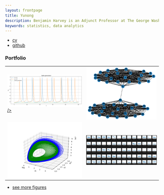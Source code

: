 ```yaml
---
layout: frontpage
title: Yunong
description: Benjamin Harvey is an Adjunct Professor at The George Washington University. He teaches a Data Analytis Introduction and Practicum course.
keywords: statistics, data analytics
---
```


<div class="navbar">
  <div class="navbar-inner">
      <ul class="nav">
          <li><a href="{{ BASE_PATH }}/assets/broman_cv.pdf">cv</a></li>
          <li><a href="https://github.com/yunongch">github</a></li>
      </ul>
  </div>
</div>

### <a name="Portfolio"></a>Portfolio

<table class="wide">
<tr>
  <td class="left">
    <a href="pages/publpics/spike.html">
        <img src="assets/publpics/spike.png" <li><a href="https://github.com/peter75977">/>
    </a>
  </td>
  <td class="right">
    <a href="pages/publpics/Figure_1.html">
        <img src="assets/publpics/Figure_1.png" alt="Tian et
        al. (2016) Fig 4" title="Tian et al. (2016) Fig 4"/>
    </a>
  </td>
</tr>
<tr>
  <td class="left">
    <a href="pages/publpics/Figure_2.html">
        <img src="assets/publpics/Figure_2.png" alt="Broman et al. (2013) Fig 7" title="Broman et al. (2013) Fig 7"/>
    </a>
  </td>
  <td class="right">
    <a href="pages/publpics/ffts.html">
        <img src="assets/publpics/ffts.png" alt="Tian et al. (2015) Fig 4" title="Tian et al. (2015) Fig 4"/>
    </a>
  </td>
</tr>
</table>

<div class="navbar">
  <div class="navbar-inner">
      <ul class="nav">
          <li><a href="morefigs.html">see more figures</a></li>
      </ul>
  </div>
</div>
